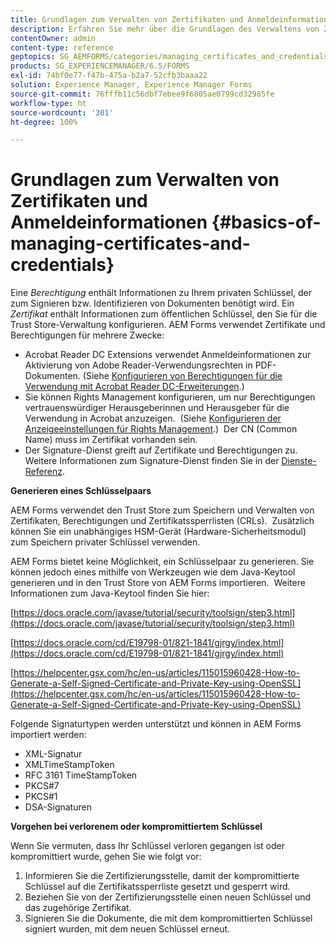 ```yaml
---
title: Grundlagen zum Verwalten von Zertifikaten und Anmeldeinformationen
description: Erfahren Sie mehr über die Grundlagen des Verwaltens von Zertifikaten und Berechtigungen.
contentOwner: admin
content-type: reference
geptopics: SG_AEMFORMS/categories/managing_certificates_and_credentials
products: SG_EXPERIENCEMANAGER/6.5/FORMS
exl-id: 74bf0e77-f47b-475a-b2a7-52cfb3baaa22
solution: Experience Manager, Experience Manager Forms
source-git-commit: 76fffb11c56dbf7ebee9f6805ae0799cd32985fe
workflow-type: ht
source-wordcount: '301'
ht-degree: 100%

---
```


# Grundlagen zum Verwalten von Zertifikaten und Anmeldeinformationen {#basics-of-managing-certificates-and-credentials}

Eine *Berechtigung* enthält Informationen zu Ihrem privaten Schlüssel, der zum Signieren bzw. Identifizieren von Dokumenten benötigt wird. Ein *Zertifikat* enthält Informationen zum öffentlichen Schlüssel, den Sie für die Trust Store-Verwaltung konfigurieren. AEM Forms verwendet Zertifikate und Berechtigungen für mehrere Zwecke:

* Acrobat Reader DC Extensions verwendet Anmeldeinformationen zur Aktivierung von Adobe Reader-Verwendungsrechten in PDF-Dokumenten. (Siehe [Konfigurieren von Berechtigungen für die Verwendung mit Acrobat Reader DC-Erweiterungen](/help/forms/using/admin-help/configuring-credentials-acrobat-reader-dc.md#configuring-credentials-for-use-with-acrobat-reader-dc-extensions).)
* Sie können Rights Management konfigurieren, um nur Berechtigungen vertrauenswürdiger Herausgeberinnen und Herausgeber für die Verwendung in Acrobat anzuzeigen.  (Siehe [Konfigurieren der Anzeigeeinstellungen für Rights Management](/help/forms/using/admin-help/configuring-client-server-options.md#configure-document-security-display-settings).)  Der CN (Common Name) muss im Zertifikat vorhanden sein.
* Der Signature-Dienst greift auf Zertifikate und Berechtigungen zu.  Weitere Informationen zum Signature-Dienst finden Sie in der [Dienste-Referenz](https://www.adobe.com/go/learn_aemforms_services_65_de).

**Generieren eines Schlüsselpaars**

AEM Forms verwendet den Trust Store zum Speichern und Verwalten von Zertifikaten, Berechtigungen und Zertifikatssperrlisten (CRLs).  Zusätzlich können Sie ein unabhängiges HSM-Gerät (Hardware-Sicherheitsmodul) zum Speichern privater Schlüssel verwenden.

AEM Forms bietet keine Möglichkeit, ein Schlüsselpaar zu generieren. Sie können jedoch eines mithilfe von Werkzeugen wie dem Java-Keytool generieren und in den Trust Store von AEM Forms importieren.  Weitere Informationen zum Java-Keytool finden Sie hier:

[https://docs.oracle.com/javase/tutorial/security/toolsign/step3.html](https://docs.oracle.com/javase/tutorial/security/toolsign/step3.html)

[https://docs.oracle.com/cd/E19798-01/821-1841/gjrgy/index.html](https://docs.oracle.com/cd/E19798-01/821-1841/gjrgy/index.html)

[https://helpcenter.gsx.com/hc/en-us/articles/115015960428-How-to-Generate-a-Self-Signed-Certificate-and-Private-Key-using-OpenSSL](https://helpcenter.gsx.com/hc/en-us/articles/115015960428-How-to-Generate-a-Self-Signed-Certificate-and-Private-Key-using-OpenSSL)

Folgende Signaturtypen werden unterstützt und können in AEM Forms importiert werden:

* XML-Signatur
* XMLTimeStampToken
* RFC 3161 TimeStampToken
* PKCS#7
* PKCS#1
* DSA-Signaturen

**Vorgehen bei verlorenem oder kompromittiertem Schlüssel**

Wenn Sie vermuten, dass Ihr Schlüssel verloren gegangen ist oder kompromittiert wurde, gehen Sie wie folgt vor:

1. Informieren Sie die Zertifizierungsstelle, damit der kompromittierte Schlüssel auf die Zertifikatssperrliste gesetzt und gesperrt wird.
1. Beziehen Sie von der Zertifizierungsstelle einen neuen Schlüssel und das zugehörige Zertifikat.
1. Signieren Sie die Dokumente, die mit dem kompromittierten Schlüssel signiert wurden, mit dem neuen Schlüssel erneut.
